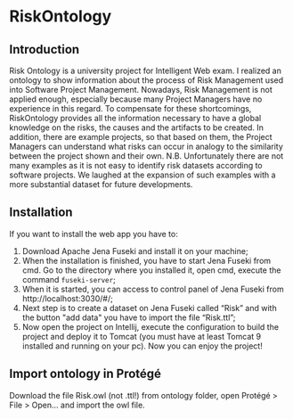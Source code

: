 # RiskOntology

## Introduction

Risk Ontology is a university project for Intelligent Web exam. I realized an ontology to show information about the process of Risk Management used into Software Project Management.
Nowadays, Risk Management is not applied enough, especially because many Project Managers have no experience in this regard.
To compensate for these shortcomings, RiskOntology provides all the information necessary to have a global knowledge on the risks, the causes and the artifacts to be created.
In addition, there are example projects, so that based on them, the Project Managers can understand what risks can occur in analogy to the similarity between the project shown and their own.
N.B. Unfortunately there are not many examples as it is not easy to identify risk datasets according to software projects. We laughed at the expansion of such examples with a more substantial dataset for future developments.

## Installation

If you want to install the web app you have to:
1. Download Apache Jena Fuseki  and install it on your machine;
2. When the installation is finished, you have to start Jena Fuseki from cmd. Go to the directory where you installed it, open cmd, execute the command ```fuseki-server```;
3. When it is started, you can access to control panel of Jena Fuseki from http://localhost:3030/#/;
4. Next step is to create a dataset on Jena Fuseki called “Risk” and with the button "add data" you have to import the file “Risk.ttl”;
5. Now open the project on Intellij, execute the configuration to build the project and deploy it to Tomcat (you must have at least Tomcat 9 installed and running on your pc).
Now you can enjoy the project!

## Import ontology in Protégé

Download the file Risk.owl (not .ttl!) from ontology folder, open Protégé > File > Open... and import the owl file.

